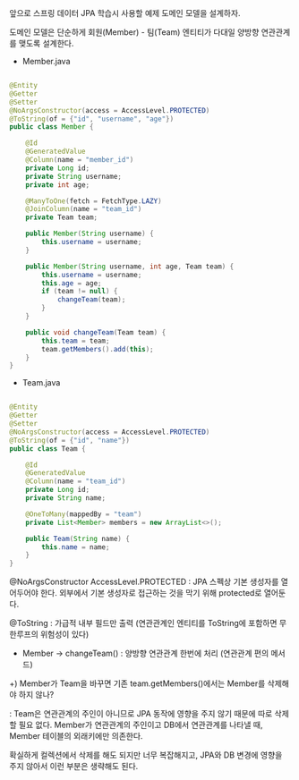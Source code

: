 앞으로 스프링 데이터 JPA 학습시 사용할 예제 도메인 모델을 설계하자.

도메인 모델은 단순하게 회원(Member) - 팀(Team) 엔티티가 다대일 양방향 연관관계를 맺도록 설계한다.

* Member.java

```java

@Entity
@Getter
@Setter
@NoArgsConstructor(access = AccessLevel.PROTECTED)
@ToString(of = {"id", "username", "age"})
public class Member {

    @Id
    @GeneratedValue
    @Column(name = "member_id")
    private Long id;
    private String username;
    private int age;

    @ManyToOne(fetch = FetchType.LAZY)
    @JoinColumn(name = "team_id")
    private Team team;

    public Member(String username) {
        this.username = username;
    }

    public Member(String username, int age, Team team) {
        this.username = username;
        this.age = age;
        if (team != null) {
            changeTeam(team);
        }
    }

    public void changeTeam(Team team) {
        this.team = team;
        team.getMembers().add(this);
    }
}

```

* Team.java

```java

@Entity
@Getter
@Setter
@NoArgsConstructor(access = AccessLevel.PROTECTED)
@ToString(of = {"id", "name"})
public class Team {

    @Id
    @GeneratedValue
    @Column(name = "team_id")
    private Long id;
    private String name;

    @OneToMany(mappedBy = "team")
    private List<Member> members = new ArrayList<>();

    public Team(String name) {
        this.name = name;
    }
}

```

@NoArgsConstructor AccessLevel.PROTECTED : JPA 스펙상 기본 생성자를 열어두어야 한다. 외부에서 기본 생성자로 접근하는 것을 막기 위해 protected로 열어둔다.

@ToString : 가급적 내부 필드만 출력 (연관관계인 엔티티를 ToString에 포함하면 무한루프의 위험성이 있다)


* Member -> changeTeam() : 양방향 연관관계 한번에 처리 (연관관계 편의 메서드)

+) Member가 Team을 바꾸면 기존 team.getMembers()에서는 Member를 삭제해야 하지 않나?

: Team은 연관관계의 주인이 아니므로 JPA 동작에 영향을 주지 않기 때문에 따로 삭제할 필요 없다. Member가 연관관계의 주인이고 DB에서 연관관계를 나타낼 때, Member 테이블의 외래키에만 의존한다.

확실하게 컬렉션에서 삭제를 해도 되지만 너무 복잡해지고, JPA와 DB 변경에 영향을 주지 않아서 이런 부분은 생략해도 된다.




